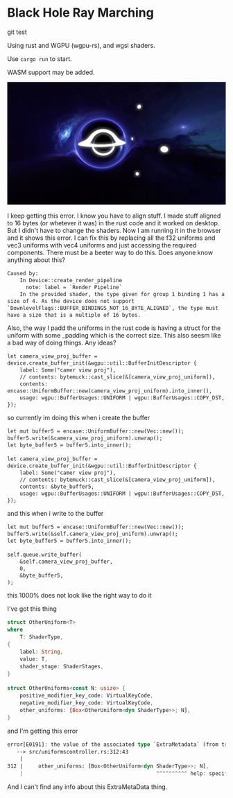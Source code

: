 # Black Hole Ray Marching

git test

Using rust and WGPU (wgpu-rs), and wgsl shaders.

Use `cargo run` to start.

WASM support may be added.

![Black hole](images/new_black_hole.png)
<!-- ![Black hole from underneath](images/blackholefromunderneath.png) -->


I keep getting this error.
I know you have to align stuff.
I made stuff aligned to 16 bytes (or whetever it was) in the rust code and it worked on desktop.
But I didn't have to change the shaders.
Now I am running it in the browser and it shows this error.
I can fix this by replacing all the f32 uniforms and vec3<f32> uniforms with vec4<f32> uniforms and just accessing the required components.
There must be a beeter way to do this.
Does anyone know anything about this?
```
Caused by:
    In Device::create_render_pipeline
      note: label = `Render Pipeline`
    In the provided shader, the type given for group 1 binding 1 has a size of 4. As the device does not support `DownlevelFlags::BUFFER_BINDINGS_NOT_16_BYTE_ALIGNED`, the type must have a size that is a multiple of 16 bytes.
```
Also, the way I padd the uniforms in the rust code is having a struct for the uniform with some _padding which is the correct size. This also seesm like a bad way of doing things. Any ideas?


```
let camera_view_proj_buffer = device.create_buffer_init(&wgpu::util::BufferInitDescriptor {
    label: Some("camer view proj"),
    // contents: bytemuck::cast_slice(&[camera_view_proj_uniform]),
    contents: encase::UniformBuffer::new(camera_view_proj_uniform).into_inner(),
    usage: wgpu::BufferUsages::UNIFORM | wgpu::BufferUsages::COPY_DST,
});
```

so currently im doing this when i create the buffer
```
let mut buffer5 = encase::UniformBuffer::new(Vec::new());
buffer5.write(&camera_view_proj_uniform).unwrap();
let byte_buffer5 = buffer5.into_inner();

let camera_view_proj_buffer = device.create_buffer_init(&wgpu::util::BufferInitDescriptor {
    label: Some("camer view proj"),
    // contents: bytemuck::cast_slice(&[camera_view_proj_uniform]),
    contents: &byte_buffer5,
    usage: wgpu::BufferUsages::UNIFORM | wgpu::BufferUsages::COPY_DST,
});
```

and this when i write to the buffer
``` 
let mut buffer5 = encase::UniformBuffer::new(Vec::new());
buffer5.write(&self.camera_view_proj_uniform).unwrap();
let byte_buffer5 = buffer5.into_inner();

self.queue.write_buffer(
    &self.camera_view_proj_buffer,
    0,
    &byte_buffer5,
);
```

this 1000% does not look like the right way to do it

I've got this thing
```rs
struct OtherUniform<T>
where
    T: ShaderType,
{
    label: String,
    value: T,
    shader_stage: ShaderStages,
}

struct OtherUniforms<const N: usize> {
    positive_modifier_key_code: VirtualKeyCode,
    negative_modifier_key_code: VirtualKeyCode,
    other_uniforms: [Box<OtherUniform<dyn ShaderType>>; N],
}
```
and I'm getting this error
```rs
error[E0191]: the value of the associated type `ExtraMetadata` (from trait `ShaderType`) must be specified
   --> src/uniformscontroller.rs:312:43
    |
312 |     other_uniforms: [Box<OtherUniform<dyn ShaderType>>; N],
    |                                           ^^^^^^^^^^ help: specify the associated type: `ShaderType<ExtraMetadata = Type>`
```
And I can't find any info about this ExtraMetaData thing.
